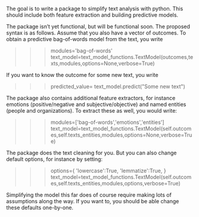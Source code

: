 The goal is to write a package to simplify text analysis with python. 
This should include both feature extraction and building predictive models.

The package isn’t yet functional, but will be functional soon. The proposed syntax is as follows. Assume that you also have a vector of outcomes. To obtain a predictive bag-of-words model from the text, you write 

>>>modules='bag-of-words'
>>>text_model=text_model_functions.TextModel(outcomes,texts,modules,options=None,verbose=True)

If you want to know the outcome for some new text, you write

>>>predicted_value= text_model.predict("Some new text")
        
The package also contains additional feature extractors, for instance emotions (positive/negative and subjective/objective) and named entities (people and organizations). To extract these as well, you would write:
        
>>>modules=['bag-of-words','emotions','entities']
>>>text_model=text_model_functions.TextModel(self.outcomes,self.texts_entities,modules,options=None,verbose=True)

The package does the text cleaning for you. But you can also change default options, for instance by setting:
        
>>>options={
>>>	'lowercase':True,
>>>	'lemmatize':True,
>>>}
>>>text_model=text_model_functions.TextModel(self.outcomes,self.texts_entities,modules,options,verbose=True)

Simplifying the model this far does of course require making lots of assumptions
along the way. If you want to, you should be able change these defaults one-by-one.
